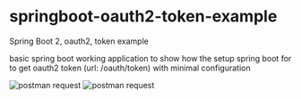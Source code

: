 # springboot-oauth2-token-example
Spring Boot 2, oauth2, token example

basic spring boot working application to show how the setup spring boot for 
to get oauth2 token (url: /oauth/token) with minimal configuration

![postman request](https://user-images.githubusercontent.com/8514246/64672616-8999f380-d49e-11e9-92ed-8cb93fcdc282.png)
![postman request](https://user-images.githubusercontent.com/8514246/64672887-560b9900-d49f-11e9-9e60-a0730f96c838.png)